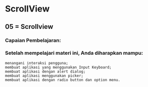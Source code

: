 # ScrollView

## 05 = Scrollview

### Capaian Pembelajaran:

### Setelah mempelajari materi ini, Anda diharapkan mampu:

    menangani interaksi pengguna;
    membuat aplikasi yang menggunakan Input Keyboard;
    membuat aplikasi dengan alert dialog;
    membuat aplikasi menggunakan picker;
    membuat aplikasi dengan radio button dan option menu.

## 